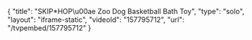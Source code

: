 {
    "title": "SKIP*HOP\u00ae Zoo Dog Basketball Bath Toy",
    "type": "solo",
    "layout": "iframe-static",
    "videoId": "157795712",
    "url": "\/tvpembed\/157795712"
}
